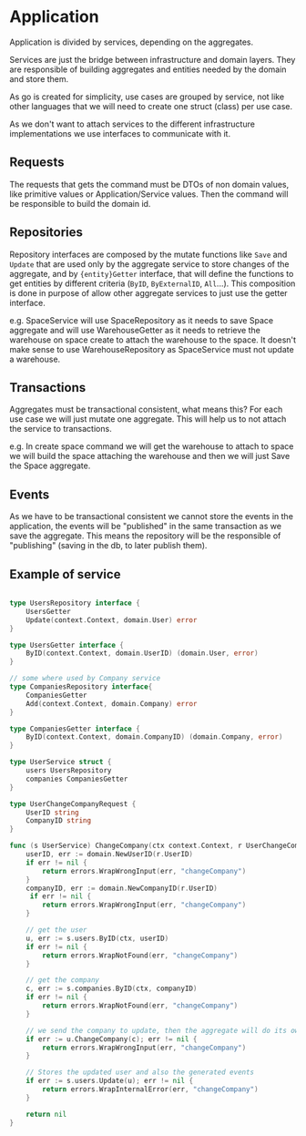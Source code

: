 # Application

Application is divided by services, depending on the aggregates.

Services are just the bridge between infrastructure and domain layers.
They are responsible of building aggregates and entities needed by the domain and store them.

As go is created for simplicity, use cases are grouped by service, not like other languages that we will need to create one struct (class) per use case.

As we don't want to attach services to the different infrastructure implementations we use interfaces to communicate with it.

## Requests

The requests that gets the command must be DTOs of non domain values, like primitive values or Application/Service values. Then the command will be responsible to build the domain id.

## Repositories

Repository interfaces are composed by the mutate functions like `Save` and `Update` that are used only by the aggregate service to store changes of the aggregate, and by `{entity}Getter` interface, that will define the functions to get entities by different criteria (`ByID`, `ByExternalID`, `All`...). This composition is done in purpose of allow other aggregate services to just use the getter interface.

e.g.
SpaceService will use SpaceRepository as it needs to save Space aggregate and will use WarehouseGetter as it needs to retrieve the warehouse on space create to attach the warehouse to the space. It doesn't make sense to use WarehouseRepository as SpaceService must not update a warehouse.

## Transactions

Aggregates must be transactional consistent, what means this? For each use case we will just mutate one aggregate. This will help us to not attach the service to transactions.

e.g.
In create space command we will get the warehouse to attach to space we will build the space attaching the warehouse and then we will just Save the Space aggregate.

## Events

As we have to be transactional consistent we cannot store the events in the application, the events will be "published" in the same transaction as we save the aggregate. This means the repository will be the responsible of "publishing" (saving in the db, to later publish them).


## Example of service

```go

type UsersRepository interface {
    UsersGetter
    Update(context.Context, domain.User) error
}

type UsersGetter interface {
    ByID(context.Context, domain.UserID) (domain.User, error)
}

// some where used by Company service
type CompaniesRepository interface{
    CompaniesGetter
    Add(context.Context, domain.Company) error
}

type CompaniesGetter interface {
    ByID(context.Context, domain.CompanyID) (domain.Company, error)
}

type UserService struct {
    users UsersRepository
    companies CompaniesGetter
}

type UserChangeCompanyRequest {
    UserID string
    CompanyID string
}

func (s UserService) ChangeCompany(ctx context.Context, r UserChangeCompanyRequest) error {
    userID, err := domain.NewUserID(r.UserID)
    if err != nil {
        return errors.WrapWrongInput(err, "changeCompany")
    }
    companyID, err := domain.NewCompanyID(r.UserID)
     if err != nil {
        return errors.WrapWrongInput(err, "changeCompany")
    }

    // get the user
    u, err := s.users.ByID(ctx, userID)
    if err != nil {
        return errors.WrapNotFound(err, "changeCompany")
    }

    // get the company
    c, err := s.companies.ByID(ctx, companyID)
    if err != nil {
        return errors.WrapNotFound(err, "changeCompany")
    }

    // we send the company to update, then the aggregate will do its own validations (like check if user already is in the given company) and generate needed events
    if err := u.ChangeCompany(c); err != nil {
        return errors.WrapWrongInput(err, "changeCompany")
    }

    // Stores the updated user and also the generated events
    if err := s.users.Update(u); err != nil {
        return errors.WrapInternalError(err, "changeCompany")
    }

    return nil
}

```
